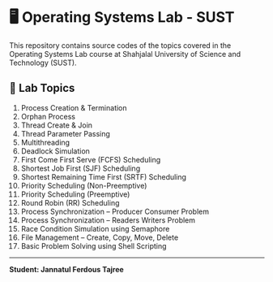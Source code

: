 # 🖥️ Operating Systems Lab - SUST

This repository contains source codes of the topics covered in the Operating Systems Lab course at Shahjalal University of Science and Technology (SUST).

## 🧪 Lab Topics

1. Process Creation & Termination  
2. Orphan Process  
3. Thread Create & Join  
4. Thread Parameter Passing  
5. Multithreading  
6. Deadlock Simulation  
7. First Come First Serve (FCFS) Scheduling  
8. Shortest Job First (SJF) Scheduling  
9. Shortest Remaining Time First (SRTF) Scheduling  
10. Priority Scheduling (Non-Preemptive)  
11. Priority Scheduling (Preemptive)  
12. Round Robin (RR) Scheduling  
13. Process Synchronization – Producer Consumer Problem  
14. Process Synchronization – Readers Writers Problem  
15. Race Condition Simulation using Semaphore  
16. File Management – Create, Copy, Move, Delete  
17. Basic Problem Solving using Shell Scripting  

---

**Student: Jannatul Ferdous Tajree**
